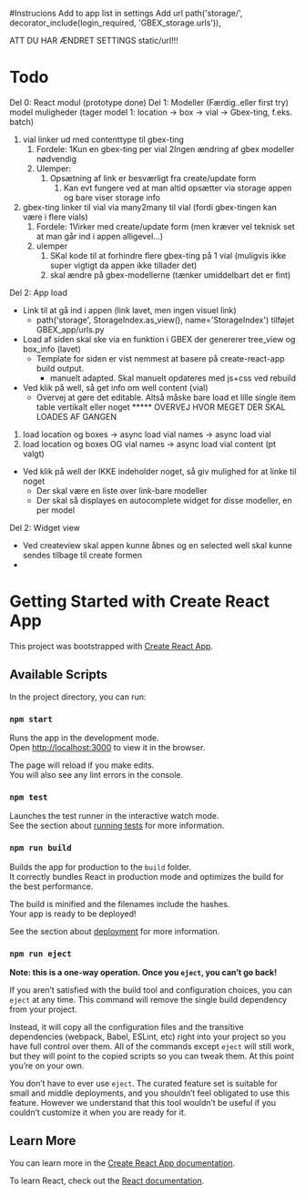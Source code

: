#Instrucions
Add to app list in settings
Add url path('storage/', decorator_include(login_required, 'GBEX_storage.urls')),

ATT DU HAR ÆNDRET SETTINGS static/url!!!

# Todo
Del 0: React modul (prototype done)
Del 1: Modeller (Færdig..eller first try)
model muligheder (tager model 1: location -> box -> vial -> Gbex-ting, f.eks. batch)
   1) vial linker ud med contenttype til gbex-ting
      1) Fordele:
         1Kun en gbex-ting per vial
         2Ingen ændring af gbex modeller nødvendig 
      2) Ulemper:
         1) Opsætning af link er besværligt fra create/update form
            1) Kan evt fungere ved at man altid opsætter via storage appen og bare viser storage info 
   2) gbex-ting linker til vial via many2many til vial (fordi gbex-tingen kan være i flere vials)
      1) Fordele:
         1Virker med create/update form (men kræver vel teknisk set at man går ind i appen alligevel...)
      2) ulemper
         1) SKal kode til at forhindre flere gbex-ting på 1 vial (muligvis ikke super vigtigt da appen ikke tillader det)
         2) skal ændre på gbex-modellerne (tænker umiddelbart det er fint)

Del 2: App load
* Link til at gå ind i appen (link lavet, men ingen visuel link)
  * path('storage', StorageIndex.as_view(), name='StorageIndex') tilføjet GBEX_app/urls.py
* Load af siden skal ske via en funktion i GBEX der genererer tree_view og box_info (lavet)
  * Template for siden er vist nemmest at basere på create-react-app build output.
    * manuelt adapted. Skal manuelt opdateres med js+css ved rebuild
* Ved klik på well, så get info om well content (vial)
  * Overvej at gøre det editable. Altså måske bare load et lille single item table vertikalt eller noget
***** OVERVEJ HVOR MEGET DER SKAL LOADES AF GANGEN
1. load location og boxes -> async load vial names -> async load vial 
2. load location og boxes OG vial names -> async load vial content (pt valgt)
* Ved klik på well der IKKE indeholder noget, så giv mulighed for at linke til noget
  * Der skal være en liste over link-bare modeller
  * Der skal så displayes en autocomplete widget for disse modeller, en per model

Del 2: Widget view
* Ved createview skal appen kunne åbnes og en selected well skal kunne sendes tilbage til create formen
* 

# Getting Started with Create React App

This project was bootstrapped with [Create React App](https://github.com/facebook/create-react-app).

## Available Scripts

In the project directory, you can run:

### `npm start`

Runs the app in the development mode.\
Open [http://localhost:3000](http://localhost:3000) to view it in the browser.

The page will reload if you make edits.\
You will also see any lint errors in the console.

### `npm test`

Launches the test runner in the interactive watch mode.\
See the section about [running tests](https://facebook.github.io/create-react-app/docs/running-tests) for more information.

### `npm run build`

Builds the app for production to the `build` folder.\
It correctly bundles React in production mode and optimizes the build for the best performance.

The build is minified and the filenames include the hashes.\
Your app is ready to be deployed!

See the section about [deployment](https://facebook.github.io/create-react-app/docs/deployment) for more information.

### `npm run eject`

**Note: this is a one-way operation. Once you `eject`, you can’t go back!**

If you aren’t satisfied with the build tool and configuration choices, you can `eject` at any time. This command will remove the single build dependency from your project.

Instead, it will copy all the configuration files and the transitive dependencies (webpack, Babel, ESLint, etc) right into your project so you have full control over them. All of the commands except `eject` will still work, but they will point to the copied scripts so you can tweak them. At this point you’re on your own.

You don’t have to ever use `eject`. The curated feature set is suitable for small and middle deployments, and you shouldn’t feel obligated to use this feature. However we understand that this tool wouldn’t be useful if you couldn’t customize it when you are ready for it.

## Learn More

You can learn more in the [Create React App documentation](https://facebook.github.io/create-react-app/docs/getting-started).

To learn React, check out the [React documentation](https://reactjs.org/).
